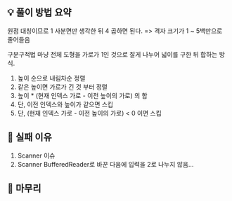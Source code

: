 ## 💡 풀이 방법 요약

원점 대칭이므로 1 사분면만 생각한 뒤 4 곱하면 된다. => 격자 크기가 1 ~ 5백만으로 줄어들음

구분구적법 마냥 전체 도형을 가로가 1인 것으로 잘게 나누어 넓이를 구한 뒤 합하는 방식.

1. 높이 순으로 내림차순 정렬
2. 같은 높이면 가로가 긴 것 부터 정렬
3. 높이 * (현재 인덱스 가로 - 이전 높이의 가로) 의 합
4. 단, 이전 인덱스와 높이가 같으면 스킵
5. 단,  (현재 인덱스 가로 - 이전 높이의 가로) < 0 이면 스킵


## 👀 실패 이유
1. Scanner 이슈
2. Scanner BufferedReader로 바꾼 다음에 입력을 2로 나누지 않음...
## 🙂 마무리

